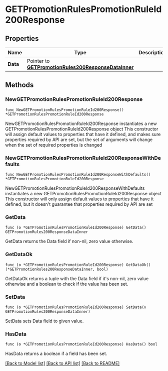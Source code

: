 # GETPromotionRulesPromotionRuleId200Response

## Properties

Name | Type | Description | Notes
------------ | ------------- | ------------- | -------------
**Data** | Pointer to [**GETPromotionRules200ResponseDataInner**](GETPromotionRules200ResponseDataInner.md) |  | [optional] 

## Methods

### NewGETPromotionRulesPromotionRuleId200Response

`func NewGETPromotionRulesPromotionRuleId200Response() *GETPromotionRulesPromotionRuleId200Response`

NewGETPromotionRulesPromotionRuleId200Response instantiates a new GETPromotionRulesPromotionRuleId200Response object
This constructor will assign default values to properties that have it defined,
and makes sure properties required by API are set, but the set of arguments
will change when the set of required properties is changed

### NewGETPromotionRulesPromotionRuleId200ResponseWithDefaults

`func NewGETPromotionRulesPromotionRuleId200ResponseWithDefaults() *GETPromotionRulesPromotionRuleId200Response`

NewGETPromotionRulesPromotionRuleId200ResponseWithDefaults instantiates a new GETPromotionRulesPromotionRuleId200Response object
This constructor will only assign default values to properties that have it defined,
but it doesn't guarantee that properties required by API are set

### GetData

`func (o *GETPromotionRulesPromotionRuleId200Response) GetData() GETPromotionRules200ResponseDataInner`

GetData returns the Data field if non-nil, zero value otherwise.

### GetDataOk

`func (o *GETPromotionRulesPromotionRuleId200Response) GetDataOk() (*GETPromotionRules200ResponseDataInner, bool)`

GetDataOk returns a tuple with the Data field if it's non-nil, zero value otherwise
and a boolean to check if the value has been set.

### SetData

`func (o *GETPromotionRulesPromotionRuleId200Response) SetData(v GETPromotionRules200ResponseDataInner)`

SetData sets Data field to given value.

### HasData

`func (o *GETPromotionRulesPromotionRuleId200Response) HasData() bool`

HasData returns a boolean if a field has been set.


[[Back to Model list]](../README.md#documentation-for-models) [[Back to API list]](../README.md#documentation-for-api-endpoints) [[Back to README]](../README.md)



